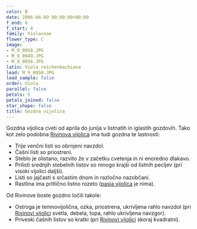 ```yaml
---
color: B
date: 2006-04-09 00:00:00+00:00
f_end: 6
f_start: 4
family: Violaceae
flower_type: C
image:
- M_9_0950.JPG
- M_9_0949.JPG
- M_9_0956.JPG
latin: Viola reichenbachiana
lead: M_9_0950.JPG
lead_sample: false
order: Viola
parallel: false
petals: 5
petals_joined: false
star_shape: false
title: Gozdna vijolica
---
```

Gozdna vijolica cveti od aprila do junija v listnatih in iglastih gozdovih. Tako kot zelo podobna [Rivinova vijolica](../violariviniana/) ima tudi gozdna te lastnosti:

-   Trije venčni listi so obrnjeni navzdol.
-   Čašni listi so priostreni.
-   Steblo je olistano, razvito že v začetku cvetenja in ni enoredno dlakavo.
-   Prilisti srednjih stebelnih listov so mnogo krajši od listnih pecljev (pri visoki vijolici daljši).
-   Listi so jajčasti s srčastim dnom in razločno nazobčani.
-   Rastlina ima pritlično listno rozeto ([pasja vijolica](../violacanina/) je nima).

Od Rivinove boste gozdno ločili takole:

-   Ostroga je temnovijolična, ozka, priostrena, ukrivljena rahlo navzdol (pri [Rivinovi vijolici](../violariviniana/) svetla, debela, topa, rahlo ukrivljena navzgor).
-   Priveski čašnih listov so kratki (pri [Rivinovi vijolici](../violariviniana/) skoraj kvadratni).
